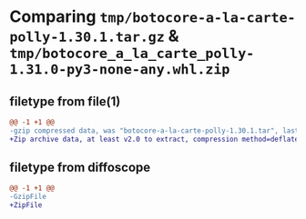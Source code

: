 # Comparing `tmp/botocore-a-la-carte-polly-1.30.1.tar.gz` & `tmp/botocore_a_la_carte_polly-1.31.0-py3-none-any.whl.zip`

## filetype from file(1)

```diff
@@ -1 +1 @@
-gzip compressed data, was "botocore-a-la-carte-polly-1.30.1.tar", last modified: Thu Jul  6 01:45:20 2023, max compression
+Zip archive data, at least v2.0 to extract, compression method=deflate
```

## filetype from diffoscope

```diff
@@ -1 +1 @@
-GzipFile
+ZipFile
```

